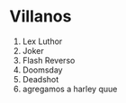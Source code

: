 
# Villanos

1. Lex Luthor
2. Joker
3. Flash Reverso
4. Doomsday
5. Deadshot
6. agregamos a harley quue
